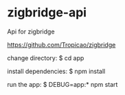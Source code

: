 # zigbridge-api
Api for zigbridge

https://github.com/Tropicao/zigbridge

change directory:
$ cd app

install dependencies:
$ npm install

run the app:
$ DEBUG=app:* npm start
